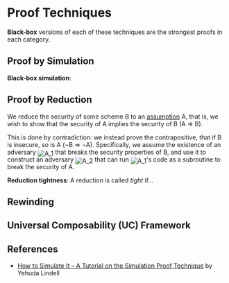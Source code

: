 # Proof Techniques

**Black-box** versions of each of these techniques are the strongest proofs in each category.

## Proof by Simulation

**Black-box simulation**:

## Proof by Reduction

We reduce the security of some scheme B to an [assumption](assumptions.md) A, that is, we wish to show that the security of A implies the security of B (A ⇒ B).

This is done by contradiction: we instead prove the contrapositive, that if B is insecure, so is A (¬B ⇒ ¬A). Specifically, we assume the existence of an adversary <img alt="A_1" src="https://render.githubusercontent.com/render/math?math=A_1" style="transform: translateY(20%);" /> that breaks the security properties of B, and use it to construct an adversary <img alt="A_2" src="https://render.githubusercontent.com/render/math?math=A_2" style="transform: translateY(20%);" /> that can run <img alt="A_1" src="https://render.githubusercontent.com/render/math?math=A_1" style="transform: translateY(20%);" />'s code as a subroutine to break the security of A.
<!-- LaTeX examples or exercises of simple schemes -->

<!-- drawing -->

**Reduction tightness**: A reduction is called _tight_ if...

## Rewinding

## Universal Composability (UC) Framework

## References
* [How to Simulate It – A Tutorial on the Simulation Proof Technique](https://link.springer.com/chapter/10.1007%2F978-3-319-57048-8_6) by Yehuda Lindell

